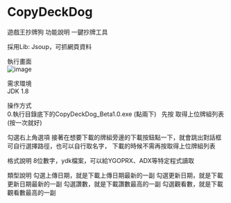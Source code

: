 # CopyDeckDog

遊戲王抄牌狗
功能說明
一鍵抄牌工具

採用Lib:
Jsoup，可抓網頁資料


執行畫面  
![image](https://i.imgur.com/lW28qNv.jpg "image")

需求環境  
JDK 1.8 
  
操作方式  
0.執行目錄底下的CopyDeckDog_Beta1.0.exe (點兩下)  
先按 取得上位牌組列表 (按一次就好)

勾選右上角選項
接著在想要下載的牌組旁邊的下載按鈕點一下，就會跳出對話框
可自行選擇路徑，也可以自行取名字，
下載的時候不需再按取得上位牌組列表

格式說明
8位數字，ydk檔案，可以給YGOPRX、ADX等特定程式讀取

類型說明
勾選上傳日期，就是下載上傳日期最新的一副
勾選更新日期，就是下載更新日期最新的一副
勾選讚數，就是下載讚數最高的一副
勾選觀看數，就是下載觀看數最高的一副


